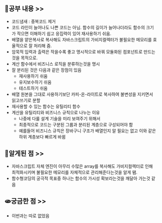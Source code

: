 ## 📖공부 내용 >>

- 코드냄새 : 중복코드 제거
- 코드 라인이 늘어나도 나쁜 코드는 아님. 함수의 길이가 늘어나더라도 함수의 크기가 작으면 이해하기 쉽고 응집력이 있어 재사용하기 쉬움.
- 배열을 얕은복사로 복사해도 자바스크립트의 가비지컬렉터가 불필요한 메모리를 효율적으로 잘 처리해 줌.
- 암묵적 입력과 출력은 작을수록 좋고 명시적으로 바꿔 모듈화된 컴포넌트로 만드는 것을 목적으로.
- 계산 함수에서 비즈니스 로직을 분류하는것을 명시
- 잘 분리된 것은 다음과 같은 장점이 있음
  - 재사용하기 쉬움
  - 유지보수하기 쉬움
  - 테스트하기 쉬움
- 배열 원본을 그대로 사용하기보단 카피-온-라이트로 복사하여 불변성을 지키면서 읽고쓰기로 분할
- 재사용할 수 있는 함수는 유틸리티 함수
- 계산을 유틸리티와 비즈니스 규칙으로 나누는 이유
  - 나중에 다룰 설계 기술을 미리 보여주기 위해서
  - 최종적으로 코드는 구분된 그룹과 분리된 계층으로 구성되어야 함
  - 예를들어 비즈니스 규칙은 장바구니 구조가 배열인지 알 필요는 없고 이와 같은 하위 계층보다 빠르게 바뀜

## 🔔알게된 점 >>

- 자바스크립트 자체 엔진이 아무리 수많은 array를 복사해도 가비지컬렉터로 인해 최적화시키며 불필요한 메모리를 자체적으로 관리해준다는것을 알게 됌.
- 함수형코딩의 궁극적 목표중 하나는 함수의 가시성 확보라는것을 깨달아 가는것 같음

## 🫓궁금한 점 >>

- 이번과는 따로 없었음
